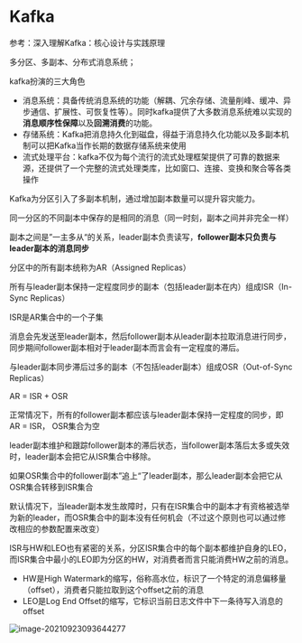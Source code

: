 # Kafka

参考：深入理解Kafka：核心设计与实践原理

多分区、多副本、分布式消息系统；

kafka扮演的三大角色

- 消息系统：具备传统消息系统的功能（解耦、冗余存储、流量削峰、缓冲、异步通信、扩展性、可恢复性等）。同时kafka提供了大多数消息系统难以实现的**消息顺序性保障**以及**回溯消费**的功能。
- 存储系统：Kafka把消息持久化到磁盘，得益于消息持久化功能以及多副本机制可以把Kafka当作长期的数据存储系统来使用
- 流式处理平台：kafka不仅为每个流行的流式处理框架提供了可靠的数据来源，还提供了一个完整的流式处理类库，比如窗口、连接、变换和聚合等各类操作

Kafka为分区引入了多副本机制，通过增加副本数量可以提升容灾能力。

同一分区的不同副本中保存的是相同的消息（同一时刻，副本之间并非完全一样）

副本之间是”一主多从“的关系，leader副本负责读写，**follower副本只负责与leader副本的消息同步**



分区中的所有副本统称为AR（Assigned Replicas）

所有与leader副本保持一定程度同步的副本（包括leader副本在内）组成ISR（In-Sync Replicas）

ISR是AR集合中的一个子集

消息会先发送至leader副本，然后follower副本从leader副本拉取消息进行同步，同步期间follower副本相对于leader副本而言会有一定程度的滞后。

与leader副本同步滞后过多的副本（不包括leader副本）组成OSR（Out-of-Sync Replicas）

AR = ISR + OSR

正常情况下，所有的follower副本都应该与leader副本保持一定程度的同步，即AR = ISR， OSR集合为空



leader副本维护和跟踪follower副本的滞后状态，当follower副本落后太多或失效时，leader副本会把它从ISR集合中移除。

如果OSR集合中的follower副本”追上“了leader副本，那么leader副本会把它从OSR集合转移到ISR集合

默认情况下，当leader副本发生故障时，只有在ISR集合中的副本才有资格被选举为新的leader，而OSR集合中的副本没有任何机会（不过这个原则也可以通过修改相应的参数配置来改变）

ISR与HW和LEO也有紧密的关系，分区ISR集合中的每个副本都维护自身的LEO，而ISR集合中最小的LEO即为分区的HW，对消费者而言只能消费HW之前的消息。

- HW是High Watermark的缩写，俗称高水位，标识了一个特定的消息偏移量（offset），消费者只能拉取到这个offset之前的消息
- LEO是Log End Offset的缩写，它标识当前日志文件中下一条待写入消息的offset

![image-20210923093644277](https://raw.githubusercontent.com/echisan/fiweofjaawef/main/img/image-20210923093644277.png)

